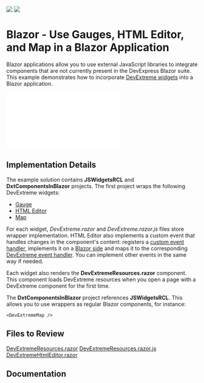 <!-- default badges list -->
[![](https://img.shields.io/badge/Open_in_DevExpress_Support_Center-FF7200?style=flat-square&logo=DevExpress&logoColor=white)](https://supportcenter.devexpress.com/ticket/details/T1069428)
[![](https://img.shields.io/badge/📖_How_to_use_DevExpress_Examples-e9f6fc?style=flat-square)](https://docs.devexpress.com/GeneralInformation/403183)
<!-- default badges end -->
# Blazor - Use Gauges, HTML Editor, and Map in a Blazor Application

Blazor applications allow you to use external JavaScript libraries to integrate components that are not currently present in the DevExpress Blazor suite. This example demonstrates how to incorporate [DevExtreme widgets](https://js.devexpress.com/Demos/WidgetsGallery/) into a Blazor application. 

![HTML Editor in DevExpress Blazor App](readme.md)

## Implementation Details

The example solution contains **JSWidgetsRCL** and **DxtComponentsInBlazor** projects. The first project wraps the following DevExtreme widgets:

* [Gauge](https://js.devexpress.com/Demos/WidgetsGallery/Demo/Gauges/Overview/jQuery/Light/)
* [HTML Editor](https://js.devexpress.com/Demos/WidgetsGallery/Demo/HtmlEditor/Overview/jQuery/Light/)
* [Map](https://js.devexpress.com/Demos/WidgetsGallery/Demo/VectorMap/Overview/jQuery/Light/)

For each widget, _DevExtreme<WidgetName>.razor_ and _DevExtreme<WidgetName>.razor.js_ files store wrapper implementation. HTML Editor also implements a custom event that handles changes in the component's content: registers a [custom event handler](/JSWidgetsRCL/EventHandlers.cs), implements it on a [Blazor side](/JSWidgetsRCL/DevExtremeComponents/DevExtremeHtmlEditor.razor#L21) and maps it to the corresponding [DevExtreme event handler](/JSWidgetsRCL/DevExtremeComponents/DevExtremeHtmlEditor.razor.js#L7). You can implement other events in the same way if needed.

Each widget also renders the **DevExtremeResources.razor** component. This component loads DevExtreme resources when you open a page with a DevExtreme component for the first time.

The **DxtComponentsInBlazor** project references **JSWidgetsRCL**. This allows you to use wrappers as regular Blazor components, for instance:

```Razor
<DevExtremeMap />
```

## Files to Review

[DevExtremeResources.razor](/JSWidgetsRCL/DevExtremeComponents/DevExtremeResources.razor)
[DevExtremeResources.razor.js](/JSWidgetsRCL/DevExtremeComponents/DevExtremeResources.razor.js)
[DevExtremeHtmlEditor.razor](/JSWidgetsRCL/DevExtremeComponents/DevExtremeHtmlEditor.razor)

## Documentation

[](https://docs.devexpress.com/Blazor/403578)
